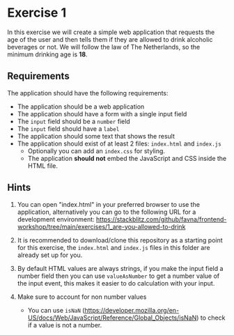 # Exercise 1

In this exercise we will create a simple web application that requests the age of the user and then tells them if they
are allowed to drink alcoholic beverages or not. We will follow the law of The Netherlands, so the minimum drinking age
is **18**.

## Requirements

The application should have the following requirements:

-   The application should be a web application
-   The application should have a form with a single input field
-   The `input` field should be a `number` field
-   The `input` field should have a `label`
-   The application should some text that shows the result
-   The application should exist of at least 2 files: `index.html` and `index.js`
    -   Optionally you can add an `index.css` for styling.
    -   The application **should not** embed the JavaScript and CSS inside the HTML file.

## Hints

1. You can open "index.html" in your preferred browser to use the application, alternatively you can go to the following
   URL for a development environment:
   <https://stackblitz.com/github/favna/frontend-workshop/tree/main/exercises/1_are-you-allowed-to-drink>

2. It is recommended to download/clone this repository as a starting point for this exercise, the `index.html` and
   `index.js` files in this folder are already set up for you.

3. By default HTML values are always strings, if you make the input field a number field then you can use
   `valueAsNumber` to get a number value of the input event, this makes it easier to do calculation with your input.

4. Make sure to account for non number values
    - You can use `isNaN` (<https://developer.mozilla.org/en-US/docs/Web/JavaScript/Reference/Global_Objects/isNaN>) to
      check if a value is not a number.
